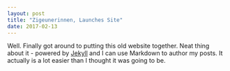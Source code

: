 ```yaml
---
layout: post
title: "Zigeunerinnen, Launches Site"
date: 2017-02-13
---
```


Well. Finally got around to putting this old website together. Neat thing about it - powered by [Jekyll](http://jekyllrb.com) and I can use Markdown to author my posts. It actually is a lot easier than I thought it was going to be.
